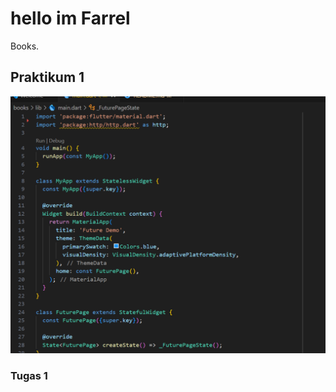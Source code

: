 # hello im Farrel

Books.

## Praktikum 1

![Screenshot hello_world](Images/praktikum%201.png)

### Tugas 1

